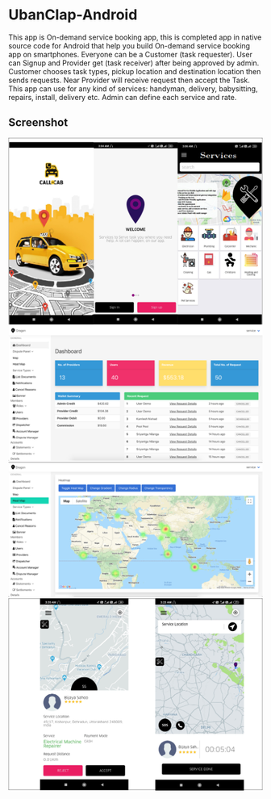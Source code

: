 # UbanClap-Android

This app is On-demand service booking app, this is completed app in native source code for Android that help you build On-demand service booking app on smartphones. Everyone can be a Customer (task requester). User can Signup and Provider get (task receiver) after being approved by admin. Customer chooses task types, pickup location and destination location then sends requests. Near Provider will receive request then accept the Task. This app can use for any kind of services: handyman, delivery, babysitting, repairs, install, delivery etc. Admin can define each service and rate.

## Screenshot

![screenshot](screens/screen_1.png)
![screenshot](screens/screen_2.png)
![screenshot](screens/screen_3.png)
![screenshot](screens/screen_4.png)
